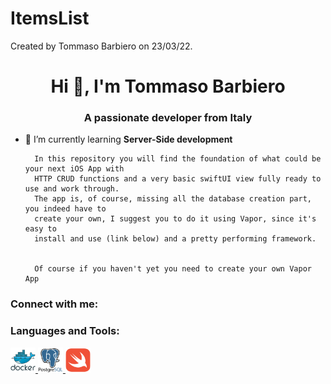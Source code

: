 # ItemsList

Created by Tommaso Barbiero on 23/03/22.

             

<h1 align="center">Hi 👋, I'm Tommaso Barbiero</h1>
<h3 align="center">A passionate developer from Italy</h3>

- 🌱 I’m currently learning **Server-Side development**

        In this repository you will find the foundation of what could be your next iOS App with
        HTTP CRUD functions and a very basic swiftUI view fully ready to use and work through.
        The app is, of course, missing all the database creation part, you indeed have to
        create your own, I suggest you to do it using Vapor, since it's easy to
        install and use (link below) and a pretty performing framework.
        
        
        Of course if you haven't yet you need to create your own Vapor App

<h3 align="left">Connect with me:</h3>
<p align="left">
</p>

<h3 align="left">Languages and Tools:</h3>
<p align="left"> <a href="https://www.docker.com/" target="_blank" rel="noreferrer"> <img src="https://raw.githubusercontent.com/devicons/devicon/master/icons/docker/docker-original-wordmark.svg" alt="docker" width="40" height="40"/> </a> <a href="https://www.postgresql.org" target="_blank" rel="noreferrer"> <img src="https://raw.githubusercontent.com/devicons/devicon/master/icons/postgresql/postgresql-original-wordmark.svg" alt="postgresql" width="40" height="40"/> </a> <a href="https://developer.apple.com/swift/" target="_blank" rel="noreferrer"> <img src="https://raw.githubusercontent.com/devicons/devicon/master/icons/swift/swift-original.svg" alt="swift" width="40" height="40"/> </a> </p>
